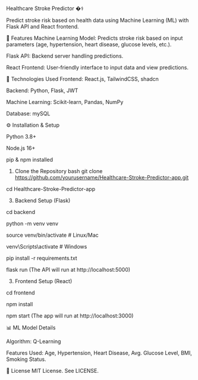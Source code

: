 Healthcare Stroke Predictor �⚕️

Predict stroke risk based on health data using Machine Learning (ML) with Flask API and React frontend.


📌 Features
Machine Learning Model: Predicts stroke risk based on input parameters (age, hypertension, heart disease, glucose levels, etc.).

Flask API: Backend server handling predictions.

React Frontend: User-friendly interface to input data and view predictions.

🚀 Technologies Used
Frontend: React.js, TailwindCSS, shadcn

Backend: Python, Flask, JWT

Machine Learning: Scikit-learn, Pandas, NumPy

Database: mySQL

⚙️ Installation & Setup

Python 3.8+

Node.js 16+

pip & npm installed

1. Clone the Repository
bash
git clone https://github.com/yourusername/Healthcare-Stroke-Predictor-app.git

cd Healthcare-Stroke-Predictor-app

3. Backend Setup (Flask)

cd backend

python -m venv venv

source venv/bin/activate  # Linux/Mac

venv\Scripts\activate     # Windows

pip install -r requirements.txt

flask run
(The API will run at http://localhost:5000)

3. Frontend Setup (React)

cd frontend

npm install

npm start
(The app will run at http://localhost:3000)

📊 ML Model Details

Algorithm: Q-Learning

Features Used:
Age,
Hypertension,
Heart Disease,
Avg. Glucose Level,
BMI,
Smoking Status.


📜 License
MIT License. See LICENSE.
